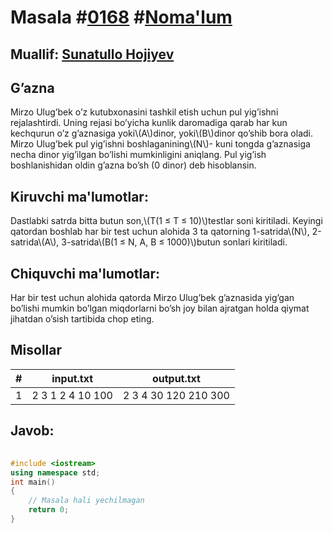 
<h1>Masala #<a href="https://robocontest.uz/tasks/0168">0168</a> #<a href="https://robocontest.uz/tasks?category=1">Noma'lum</a></h1>
<h2> Muallif: <a href="https://robocontest.uz/profile/sunnat">Sunatullo Hojiyev</a></h2>
<h2>G’azna</h2>
<p>Mirzo Ulug’bek o’z kutubxonasini tashkil etish uchun pul yig’ishni rejalashtirdi. Uning rejasi bo’yicha kunlik daromadiga qarab har kun kechqurun o’z g’aznasiga yoki\(A\)dinor, yoki\(B\)dinor qo’shib bora oladi. Mirzo Ulug’bek pul yig’ishni boshlaganining\(N\)- kuni tongda g’aznasiga necha dinor yig’ilgan bo’lishi mumkinligini aniqlang. Pul yig’ish boshlanishidan oldin g’azna bo’sh (0 dinor) deb hisoblansin.</p>
<h2>Kiruvchi ma'lumotlar:</h2>
<p>Dastlabki satrda bitta butun son,\(T(1 ≤ T ≤ 10)\)testlar soni kiritiladi. Keyingi qatordan boshlab har bir test uchun alohida 3 ta qatorning 1-satrida\(N\), 2-satrida\(A\), 3-satrida\(B(1 ≤ N, A, B ≤ 1000)\)butun sonlari kiritiladi.</p>
<h2>Chiquvchi ma'lumotlar:</h2>
<p>Har bir test uchun alohida qatorda Mirzo Ulug’bek g’aznasida yig’gan bo’lishi mumkin bo’lgan miqdorlarni bo’sh joy bilan ajratgan holda qiymat jihatdan o’sish tartibida chop eting.</p>
<h2>Misollar</h2>
<table>
    <thead>
        <tr>
            <th>#</th>
            <th>input.txt</th>
            <th>output.txt</th>
        </tr>
    </thead>
    <tbody>
            <tr>
                <td>1</td>
                <td>2
3
1
2
4
10
100</td>
                <td>2 3 4
30 120 210 300</td>
            </tr>
    </tbody>
    </table>
    
<h2>Javob:</h2>

######
```cpp
#include <iostream>
using namespace std;
int main()
{
    // Masala hali yechilmagan
    return 0;
}
```
